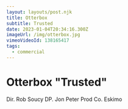 ```yaml
---
layout: layouts/post.njk
title: Otterbox
subtitle: Trusted
date: 2023-01-04T20:34:16.300Z
imageUrl: /img/otterbox.jpg
vimeoVideoId: 138165417
tags:
  - commercial
---
```

# Otterbox "Trusted"

Dir. Rob Soucy
DP. Jon Peter
Prod Co. Eskimo